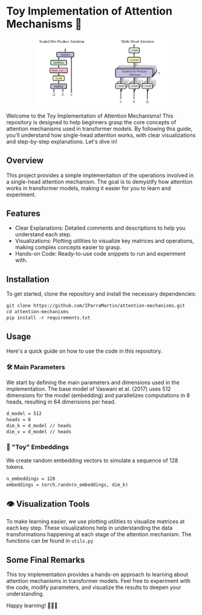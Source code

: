 # Toy Implementation of Attention Mechanisms 🤖

<p align="center">
  <img src="kqv.png" width="350" title="Attention!">
</p>

Welcome to the Toy Implementation of Attention Mechanisms! This repository is designed to help beginners grasp the core concepts of attention mechanisms used in transformer models. By following this guide, you'll understand how single-head attention works, with clear visualizations and step-by-step explanations. Let's dive in!

## Overview
This project provides a simple implementation of the operations involved in a single-head attention mechanism. The goal is to demystify how attention works in transformer models, making it easier for you to learn and experiment.



## Features
- Clear Explanations: Detailed comments and descriptions to help you understand each step.
- Visualizations: Plotting utilities to visualize key matrices and operations, making complex concepts easier to grasp.
- Hands-on Code: Ready-to-use code snippets to run and experiment with.

## Installation
To get started, clone the repository and install the necessary dependencies:
```
git clone https://github.com/IParraMartin/attention-mechanisms.git
cd attention-mechanisms
pip install -r requirements.txt
```

## Usage
Here's a quick guide on how to use the code in this repository.

### 🛠️ Main Parameters
We start by defining the main parameters and dimensions used in the implementation. The base model of Vaswani et al. (2017) uses 512 dimensions for the model (embedding) and parallelizes computations in 8 heads, resulting in 64 dimensions per head.
```
d_model = 512
heads = 8
dim_k = d_model // heads
dim_v = d_model // heads
```

### 🧸 "Toy" Embeddings
We create random embedding vectors to simulate a sequence of 128 tokens.
```
n_embeddings = 128
embeddings = torch.randn(n_embeddings, dim_k)
```

## 👁️ Visualization Tools
To make learning easier, we use plotting utilities to visualize matrices at each key step. These visualizations help in understanding the data transformations happening at each stage of the attention mechanism. The functions can be found in ```utils.py```

## Some Final Remarks
This toy implementation provides a hands-on approach to learning about attention mechanisms in transformer models. Feel free to experiment with the code, modify parameters, and visualize the results to deepen your understanding.

Happy learning! 👨🏽‍🎓
